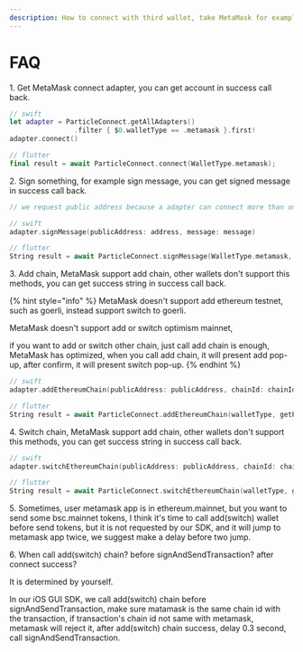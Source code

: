 ```yaml
---
description: How to connect with third wallet, take MetaMask for example.
---
```


# FAQ

1\. Get MetaMask connect adapter, you can get account in success call back.

```swift
// swift
let adapter = ParticleConnect.getAllAdapters()
                .filter { $0.walletType == .metamask }.first!
adapter.connect()

// flutter
final result = await ParticleConnect.connect(WalletType.metamask);
```

2\. Sign something, for example sign message, you can get signed message in success call back.

```swift
// we request public address because a adapter can connect more than one address.

// swift
adapter.signMessage(publicAddress: address, message: message)

// flutter
String result = await ParticleConnect.signMessage(WalletType.metamask, getPublicAddress(), "Hello Particle");

```

3\. Add chain, MetaMask support add chain, other wallets don't support this methods, you can get success string in success call back.

{% hint style="info" %}
MetaMask doesn't support add ethereum testnet, such as goerli, instead support switch to goerli.

MetaMask doesn't support add or switch optimism mainnet,

if you want to add or switch other chain, just call add chain is enough, MetaMask has optimized, when you call add chain, it will present add pop-up, after confirm, it will present switch pop-up.
{% endhint %}

```swift
// swift
adapter.addEthereumChain(publicAddress: publicAddress, chainId: chainId, chainName: nil, nativeCurrency: nil, rpcUrl: nil, blockExplorerUrl: nil)

// flutter
String result = await ParticleConnect.addEthereumChain(walletType, getPublicAddress(), chainId);
```

4\. Switch chain, MetaMask support add chain, other wallets don't support this methods, you can get success string in success call back.

```swift
// swift
adapter.switchEthereumChain(publicAddress: publicAddress, chainId: chainId)

// flutter
String result = await ParticleConnect.switchEthereumChain(walletType, getPublicAddress(), chainId);
```

5\. Sometimes, user metamask app is in ethereum.mainnet, but you want to send some bsc.mainnet tokens, I think it's time to call add(switch) wallet before send tokens, but it is not requested by our SDK, and it will jump to metamask app twice, we suggest make a delay before two jump.

6\. When call add(switch) chain? before signAndSendTransaction? after connect success?

It is determined by yourself.

In our iOS GUI SDK, we call add(switch) chain before signAndSendTransaction, make sure matamask is the same chain id with the transaction, if transaction's chain id not same with metamask, metamask will reject it, after add(switch) chain success, delay 0.3 second, call signAndSendTransaction.



